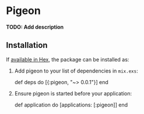 # Pigeon

**TODO: Add description**

## Installation

If [available in Hex](https://hex.pm/docs/publish), the package can be installed as:

  1. Add pigeon to your list of dependencies in `mix.exs`:

        def deps do
          [{:pigeon, "~> 0.0.1"}]
        end

  2. Ensure pigeon is started before your application:

        def application do
          [applications: [:pigeon]]
        end

